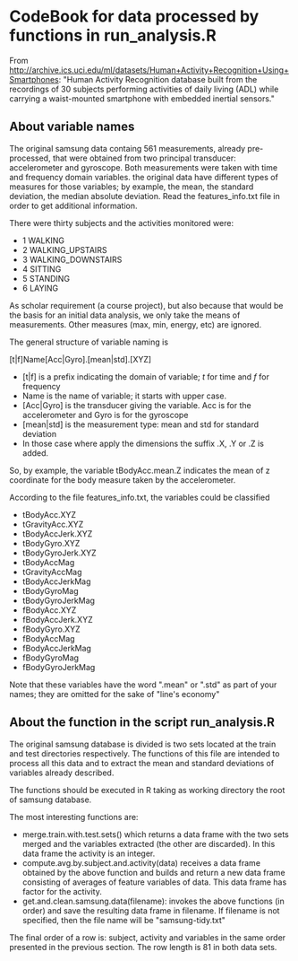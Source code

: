 # CodeBook for data processed by functions in run_analysis.R

From
http://archive.ics.uci.edu/ml/datasets/Human+Activity+Recognition+Using+Smartphones: "Human Activity Recognition database built from the recordings of 30
subjects performing activities of daily living (ADL) while carrying a
waist-mounted smartphone with embedded inertial sensors."

## About variable names

The original samsung data containg 561 measurements, already
pre-processed, that were obtained from two principal transducer:
accelerometer and gyroscope. Both measurements were taken with time and
frequency domain variables. the original data have different types of
measures for those variables; by example, the mean, the standard
deviation, the median absolute deviation. Read the features_info.txt
file in order to get additional information.

There were thirty subjects and the activities monitored were:
* 1 WALKING
* 2 WALKING_UPSTAIRS
* 3 WALKING_DOWNSTAIRS
* 4 SITTING
* 5 STANDING
* 6 LAYING

As scholar requirement (a course project), but also because that would
be the basis for an initial data analysis, we only take the means of
measurements. Other measures (max, min, energy, etc) are ignored.

The general structure of variable naming is 

  [t|f]Name[Acc|Gyro].[mean|std].[XYZ]

* [t|f] is a prefix indicating the domain of variable; *t* for time and
  *f* for frequency
* Name is the name of variable; it starts with upper case.
* [Acc|Gyro] is the transducer giving the variable. Acc is for the
  accelerometer and Gyro is for the gyroscope
* [mean|std] is the measurement type: mean and std for standard deviation
* In those case where apply the dimensions the suffix .X, .Y or .Z is
  added.

So, by example, the variable tBodyAcc.mean.Z indicates the mean of z
coordinate for the body measure taken by the accelerometer. 

According to the file features_info.txt, the variables could be classified 
* tBodyAcc.XYZ
* tGravityAcc.XYZ
* tBodyAccJerk.XYZ
* tBodyGyro.XYZ
* tBodyGyroJerk.XYZ
* tBodyAccMag
* tGravityAccMag
* tBodyAccJerkMag
* tBodyGyroMag
* tBodyGyroJerkMag
* fBodyAcc.XYZ
* fBodyAccJerk.XYZ
* fBodyGyro.XYZ
* fBodyAccMag
* fBodyAccJerkMag
* fBodyGyroMag
* fBodyGyroJerkMag

Note that these variables have the word ".mean" or ".std" as part of your
names; they are omitted for the sake of "line's economy"

## About the function in the script run_analysis.R

The original samsung database is divided is two sets located at the
train and test directories respectively. The functions of this file are
intended to process all this data and to extract the mean and standard
deviations of variables already described.

The functions should be executed in R taking as working directory the
root of samsung database.

The most interesting functions are:
* merge.train.with.test.sets() which returns a data frame with the two
  sets merged and the variables extracted (the other are
  discarded). In this data frame the activity is an integer.
* compute.avg.by.subject.and.activity(data) receives a data frame
  obtained by the above function and builds and return a new data frame
  consisting of averages of feature variables of data. This data frame
  has factor for the activity.
* get.and.clean.samsung.data(filename): invokes the above functions (in
  order) and save the resulting data frame in filename. If filename is
  not specified, then the file name will be "samsung-tidy.txt"

The final order of a row is: subject, activity and variables in the same
order presented in the previous section. The row length is 81 in both
data sets.


